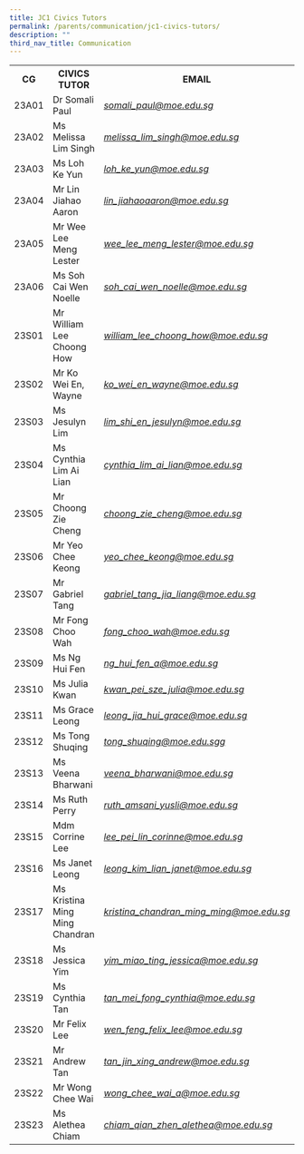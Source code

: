 ```yaml
---
title: JC1 Civics Tutors
permalink: /parents/communication/jc1-civics-tutors/
description: ""
third_nav_title: Communication
---
```

<table>
<tbody>
<tr>
<th>CG</th>
<th>CIVICS TUTOR</th>
<th>EMAIL</th>
</tr>
<tr>
<td>23A01</td>
<td>Dr Somali Paul</td>
<td><em><a href="mailto:somali_paul@moe.edu.sg" target="">somali_paul@moe.edu.sg</a></em></td>
</tr>
<tr>
<td>23A02</td>
<td>Ms Melissa Lim Singh</td>
<td><em><a href="mailto:melissa_lim_singh@moe.edu.sg" target="">melissa_lim_singh@moe.edu.sg</a></em></td>
</tr>
<tr>
<td>23A03</td>
<td>Ms Loh Ke Yun</td>
<td><a href="mailto:loh_ke_yun@moe.edu.sg"><em>loh_ke_yun@moe.edu.sg</em></a></td>
</tr>
<tr>
<td>23A04</td>
<td>Mr Lin Jiahao Aaron</td>
<td><em><a href="mailto:lin_jiahaoaaron@moe.edu.sg">lin_jiahaoaaron@moe.edu.sg</a></em></td>
</tr>
<tr>
<td>23A05</td>
<td>Mr Wee Lee Meng Lester</td>
<td><em><a href="mailto:wee_lee_meng_lester@moe.edu.sg" target="">	wee_lee_meng_lester@moe.edu.sg</a></em></td>
</tr>
<tr>
<td>23A06</td>
<td>Ms Soh Cai Wen Noelle</td>
<td>
<div><em><a href="mailto	soh_cai_wen_noelle@moe.edu.sg" target="">	soh_cai_wen_noelle@moe.edu.sg</a></em></div>
</td>
</tr>

<tr>
<td>23S01</td>
<td>Mr William Lee Choong How</td>
<td><a href="mailto:william_lee_choong_how@moe.edu.sg" target=""><em>william_lee_choong_how@moe.edu.sg</em></a></td>
</tr>
<tr>
<td>23S02</td>
<td>Mr Ko Wei En, Wayne</td>
<td><em><a href="mailto:ko_wei_en_wayne@moe.edu.sg">ko_wei_en_wayne@moe.edu.sg</a></em></td>
</tr>
<tr>
<td>23S03</td>
<td>Ms Jesulyn Lim</td>
<td><a href="mailto:lim_shi_en_jesulyn@moe.edu.sg"><em>lim_shi_en_jesulyn@moe.edu.sg</em></a></div>
</td>
</tr>
<tr>
<td>23S04</td>
<td>Ms Cynthia Lim Ai Lian</td>
<td><a href="mailto:cynthia_lim_ai_lian@moe.edu.sg" target=""><em>cynthia_lim_ai_lian@moe.edu.sg</em></a></td>
</tr>
<tr>
<td>23S05</td>
<td>Mr Choong Zie Cheng</td>
<td><em><a href="mailto:choong_zie_cheng@moe.edu.sg">	choong_zie_cheng@moe.edu.sg</a></em></td>
</tr>
<tr>
<td>23S06</td>
<td>Mr Yeo Chee Keong</td>
<td><em><a href="mailto:yeo_chee_keong@moe.edu.sg">yeo_chee_keong@moe.edu.sg</a></em></td>
</tr>
<tr>
<td>23S07</td>
<td>Mr Gabriel Tang</td>
<td><em><a href="mailto:gabriel_tang_jia_liang@moe.edu.sg">gabriel_tang_jia_liang@moe.edu.sg</a></em></td>
</tr>
<tr>
<td>23S08</td>
<td>Mr Fong Choo Wah</td>
<td>
<div><em><a href="mailto:fong_choo_wah@moe.edu.sg" target="">fong_choo_wah@moe.edu.sg</a></em></div>
</td>
</tr>
<tr>
<td>23S09</td>
<td>Ms Ng Hui Fen</td>
<td><a href="mailto:ng_hui_fen_a@moe.edu.sg" target=""><em>ng_hui_fen_a@moe.edu.sg</em></a></td>
</tr>
<tr>
<td>23S10</td>
<td>Ms Julia Kwan</td>
<td><em><a href="mailto:kwan_pei_sze_julia@moe.edu.sg">kwan_pei_sze_julia@moe.edu.sg</a></em></td>
</tr>
<tr>
<td>23S11</td>
<td>Ms Grace Leong</td>
<td><em><a href="mailto:leong_jia_hui_grace@moe.edu.sg">leong_jia_hui_grace@moe.edu.sg</a></em></td>
</tr>
<tr>
<td>23S12</td>
<td>Ms Tong Shuqing</td>
<td><a href="mailto:tong_shuqing@moe.edu.sg"><em>tong_shuqing@moe.edu.sgg</em></a><br />

</td>
</tr>
<tr>
<td>23S13</td>
<td>Ms Veena Bharwani</td>
<td>
<div><a href="mailto:	veena_bharwani@moe.edu.sg"><em>	veena_bharwani@moe.edu.sg</em></a></div>
</td>
</tr>
<tr>
<td>23S14</td>
<td>Ms Ruth Perry</td>
<td><a href="mailto:ruth_amsani_yusli@moe.edu.sg" target=""><em>ruth_amsani_yusli@moe.edu.sg</em></a></td>
</tr>
<tr>
<td>23S15</td>
<td>Mdm Corrine Lee</td>
<td><a href="mailto:lee_pei_lin_corinne@moe.edu.sg" target=""><em>lee_pei_lin_corinne@moe.edu.sg</em></a></td>
</tr>
<tr>
<td>23S16</td>
<td>Ms Janet Leong</td>
<td><a href="mailto:leong_kim_lian_janet@moe.edu.sg"><em>leong_kim_lian_janet@moe.edu.sg</em></a></td>
</tr>
<tr>
<td>23S17</td>
<td>Ms Kristina Ming Ming Chandran</td>
<td><a href="mailto:kristina_chandran_ming_ming@moe.edu.sg"><em>kristina_chandran_ming_ming@moe.edu.sg</em></a></td>
</tr>
<tr>
<td>23S18</td>
<td>Ms Jessica Yim</td>
<td><em><a href="mailto:yim_miao_ting_jessica@moe.edu.sg">yim_miao_ting_jessica@moe.edu.sg</a></em></td>
</tr>
<tr>
<td>23S19</td>
<td>Ms Cynthia Tan</td>
<td><a href="mailto:tan_mei_fong_cynthia@moe.edu.sg"><em>tan_mei_fong_cynthia@moe.edu.sg</em></a></td>
</tr>
<tr>
<td>23S20</td>
<td>Mr Felix Lee</td>
<td><a href="mailto:wen_feng_felix_lee@moe.edu.sg" target=""><em>wen_feng_felix_lee@moe.edu.sg</em></a></td>
</tr>
<tr>
<td>23S21</td>
<td>Mr Andrew Tan</td>
<td><a href="mailto:tan_jin_xing_andrew@moe.edu.sg" target=""><em>tan_jin_xing_andrew@moe.edu.sg</em></a></td>
</tr>
<tr>
<td>23S22</td>
<td>Mr Wong Chee Wai</td>
<td><em><a href="mailto:wong_chee_wai_a@moe.edu.sg">wong_chee_wai_a@moe.edu.sg</a></em></td>
</tr>
	<tr>
<td>23S23</td>
<td>Ms Alethea Chiam</td>
<td><em><a href="mailto:chiam_qian_zhen_alethea@moe.edu.sg">chiam_qian_zhen_alethea@moe.edu.sg</a></em></td>
</tr>
</tbody>
</table>